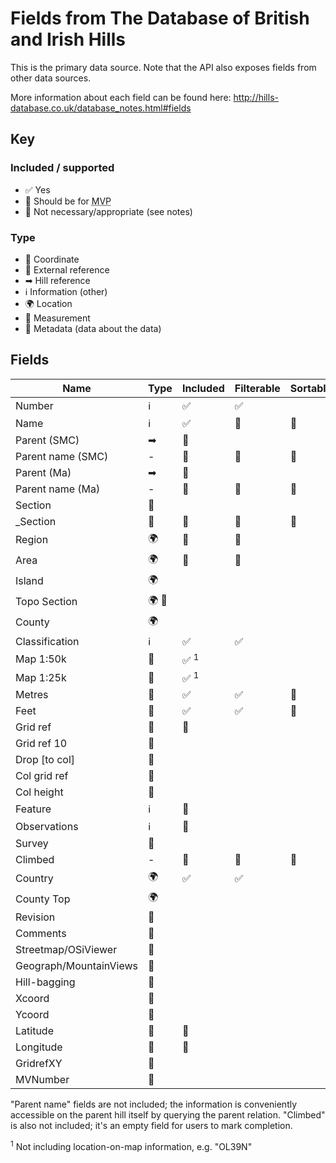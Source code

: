 # Fields from The Database of British and Irish Hills

This is the primary data source. Note that the API also exposes fields from other data sources.

More information about each field can be found here: http://hills-database.co.uk/database_notes.html#fields

## Key

### Included / supported

- ✅ Yes
- 🙏 Should be for <abbr title="Minimum Viable Product">MVP</abbr>
- 🚫 Not necessary/appropriate (see notes)

### Type

- 📌 Coordinate
- 🔗 External reference
- ➡ Hill reference
- ℹ️ Information (other)
- 🌍 Location
- 📏 Measurement
- 📝 Metadata (data about the data)

## Fields

| Name                   | Type  | Included        | Filterable | Sortable |
| ---------------------- | ----- | --------------- | ---------- | -------- |
| Number                 | ℹ️    | ✅              | ✅         |
| Name                   | ℹ️    | ✅              | 🙏         | 🙏       |
| Parent (SMC)           | ➡     | 🙏              |
| Parent name (SMC)      | -     | 🚫              | 🚫         | 🚫       |
| Parent (Ma)            | ➡     | 🙏              |
| Parent name (Ma)       | -     | 🚫              | 🚫         | 🚫       |
| Section                | 🔗    |                 |
| \_Section              | 🔗    | 🚫              | 🚫         | 🚫       |
| Region                 | 🌍    | 🙏              | 🙏         |
| Area                   | 🌍    | 🙏              | 🙏         |
| Island                 | 🌍    |                 |
| Topo Section           | 🌍 🔗 |                 |
| County                 | 🌍    |                 |
| Classification         | ℹ️    | ✅              | ✅         |
| Map 1:50k              | 🔗    | ✅ <sup>1</sup> |
| Map 1:25k              | 🔗    | ✅ <sup>1</sup> |
| Metres                 | 📏    | ✅              | ✅         | 🙏       |
| Feet                   | 📏    | ✅              | ✅         | 🙏       |
| Grid ref               | 📌    | 🙏              |
| Grid ref 10            | 📌    |                 |
| Drop [to col]          | 📏    |                 |
| Col grid ref           | 📌    |                 |
| Col height             | 📏    |                 |
| Feature                | ℹ️    | 🙏              |
| Observations           | ℹ️    | 🙏              |
| Survey                 | 📝    |                 |
| Climbed                | -     | 🚫              | 🚫         | 🚫       |
| Country                | 🌍    | ✅              | ✅         |
| County Top             | 🌍    |                 |
| Revision               | 📝    |                 |
| Comments               | 📝    |                 |
| Streetmap/OSiViewer    | 🔗    |                 |
| Geograph/MountainViews | 🔗    |                 |
| Hill-bagging           | 🔗    |                 |
| Xcoord                 | 📌    |                 |
| Ycoord                 | 📌    |                 |
| Latitude               | 📌    | 🙏              |
| Longitude              | 📌    | 🙏              |
| GridrefXY              | 📌    |                 |
| MVNumber               | 🔗    |                 |

"Parent name" fields are not included; the information is conveniently accessible on the parent hill itself by querying the parent relation. "Climbed" is also not included; it's an empty field for users to mark completion.

<sup>1</sup> Not including location-on-map information, e.g. "OL39N"
